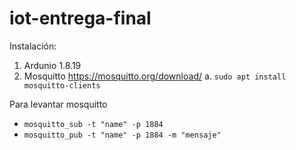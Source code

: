 # iot-entrega-final

Instalación:
1. Ardunio 1.8.19
2. Mosquitto https://mosquitto.org/download/
    a. `sudo apt install mosquitto-clients`


Para levantar mosquitto
- `mosquitto_sub -t "name" -p 1884`
- `mosquitto_pub -t "name" -p 1884 -m "mensaje"`